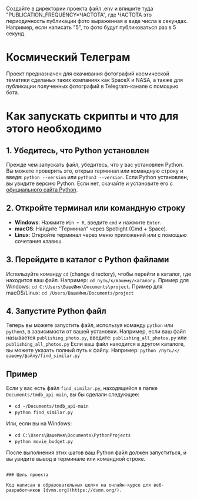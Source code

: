 Создайте в директории проекта файл .env и впишите туда "PUBLICATION_FREQUENCY=ЧАСТОТА", где ЧАСТОТА это периодичность публикации фото выраженная в виде числа в секундах. Например, если написать "5", то фото будут публиковаться раз в 5 секунд.

# Космический Телеграм

Проект предназначен для скачивания фотографий космической тематики сделаных таких компаниях как SpaceX и NASA, а также для публикации полученных фотографий в Telegram-канале c помощью бота.

# Как запускать скрипты и что для этого необходимо

## 1. Убедитесь, что Python установлен
Прежде чем запускать файл, убедитесь, что у вас установлен Python. Вы можете проверить это, открыв терминал или командную строку и введя:
`python --version`
или
`python3 --version`.
Если Python установлен, вы увидите версию Python. Если нет, скачайте и установите его с [официального сайта Python](https://www.python.org/downloads/).

## 2. Откройте терминал или командную строку
- **Windows**: Нажмите `Win + R`, введите `cmd` и нажмите `Enter`.
- **macOS**: Найдите "Терминал" через Spotlight (Cmd + Space).
- **Linux**: Откройте терминал через меню приложений или с помощью сочетания клавиш.

## 3. Перейдите в каталог с Python файлами
Используйте команду `cd` (change directory), чтобы перейти в каталог, где находится ваш файл. Например: `cd путь/к/вашему/каталогу`. Пример для Windows: `cd C:\Users\ВашеИмя\Documents\project`. Пример для macOS/Linux: `cd /Users/ВашеИмя/Documents/project`

## 4. Запустите Python файл
Теперь вы можете запустить файл, используя команду `python` или `python3`, в зависимости от вашей установки. Например, если ваш файл называется `publishing_photo.py`, введите:
`publishing_all_photos.py`
или
`publishing_all_photos.py`
Если ваш файл находится в другом каталоге, вы можете указать полный путь к файлу. Например:
`python /путь/к/вашему/файлу/find_similar.py`
## Пример
Если у вас есть файл `find_similar.py`, находящийся в папке `Documents/tmdb_api-main`, вы бы сделали следующее:

- `cd ~/Documents/tmdb_api-main`
- `python find_similar.py`

Или, если вы на Windows:

- `cd C:\Users\ВашеИмя\Documents\PythonProjects`
- `python movie_budget.py`

После выполнения этих шагов ваш Python файл должен запуститься, и вы увидите вывод в терминале или командной строке.
```

### Цель проекта

Код написан в образовательных целях на онлайн-курсе для веб-разработчиков [dvmn.org](https://dvmn.org/).
